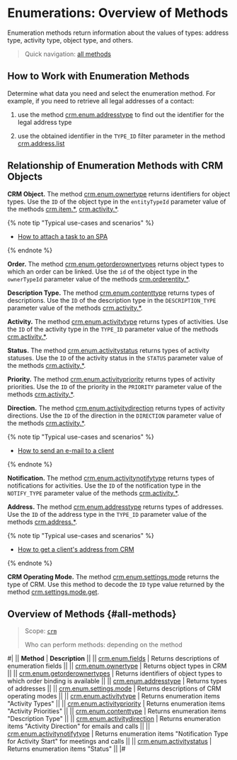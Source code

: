 # Enumerations: Overview of Methods

Enumeration methods return information about the values of types: address type, activity type, object type, and others.

> Quick navigation: [all methods](#all-methods) 

## How to Work with Enumeration Methods

Determine what data you need and select the enumeration method. For example, if you need to retrieve all legal addresses of a contact:

1. use the method [crm.enum.addresstype](./crm-enum-address-type.md) to find out the identifier for the legal address type

2. use the obtained identifier in the `TYPE_ID` filter parameter in the method [crm.address.list](../../requisites/addresses/crm-address-list.md)

## Relationship of Enumeration Methods with CRM Objects

**CRM Object.** The method [crm.enum.ownertype](./crm-enum-owner-type.md) returns identifiers for object types. Use the `ID` of the object type in the `entityTypeId` parameter value of the methods [crm.item.*](../../universal/index.md), [crm.activity.*](../../timeline/activities/index.md).

{% note tip "Typical use-cases and scenarios" %}

- [How to attach a task to an SPA](../../../../tutorials/tasks/how-to-connect-task-to-spa.md)

{% endnote %}

**Order.** The method [crm.enum.getorderownertypes](./crm-enum-get-order-owner-types.md) returns object types to which an order can be linked. Use the `id` of the object type in the `ownerTypeId` parameter value of the methods [crm.orderentity.*](../../universal/order-entity/crm-order-entity-add.md).

**Description Type.** The method [crm.enum.contenttype](./outdated/crm-enum-content-type.md) returns types of descriptions. Use the `ID` of the description type in the `DESCRIPTION_TYPE` parameter value of the methods [crm.activity.*](../../timeline/activities/index.md).

**Activity.** The method [crm.enum.activitytype](./outdated/crm-enum-activity-type.md) returns types of activities. Use the `ID` of the activity type in the `TYPE_ID` parameter value of the methods [crm.activity.*](../../timeline/activities/index.md).

**Status.** The method [crm.enum.activitystatus](./outdated/crm-enum-activity-status.md) returns types of activity statuses. Use the `ID` of the activity status in the `STATUS` parameter value of the methods [crm.activity.*](../../timeline/activities/index.md).

**Priority.** The method [crm.enum.activitypriority](./outdated/crm-enum-activity-priority.md) returns types of activity priorities. Use the `ID` of the priority in the `PRIORITY` parameter value of the methods [crm.activity.*](../../timeline/activities/index.md).

**Direction.** The method [crm.enum.activitydirection](./outdated/crm-enum-activity-direction.md) returns types of activity directions. Use the `ID` of the direction in the `DIRECTION` parameter value of the methods [crm.activity.*](../../timeline/activities/index.md).

{% note tip "Typical use-cases and scenarios" %}

- [How to send an e-mail to a client](../../../../tutorials/crm/how-to-add-crm-objects/how-to-send-email.md)

{% endnote %}

**Notification.** The method [crm.enum.activitynotifytype](./outdated/crm-enum-activity-notify-type.md) returns types of notifications for activities. Use the `ID` of the notification type in the `NOTIFY_TYPE` parameter value of the methods [crm.activity.*](../../timeline/activities/index.md).

**Address.** The method [crm.enum.addresstype](./crm-enum-address-type.md) returns types of addresses. Use the `ID` of the address type in the `TYPE_ID` parameter value of the methods [crm.address.*](../../requisites/addresses/index.md).

{% note tip "Typical use-cases and scenarios" %}

- [How to get a client's address from CRM](../../../../tutorials/crm/how-to-get-lists/how-to-get-address.md)

{% endnote %}

**CRM Operating Mode.** The method [crm.enum.settings.mode](./crm-enum-settings-mode.md) returns the type of CRM. Use this method to decode the `ID` type value returned by the method [crm.settings.mode.get](../../crm-settings-mode-get.md).

## Overview of Methods {#all-methods}

> Scope: [`crm`](../../../scopes/permissions.md)
>
> Who can perform methods: depending on the method

#|
|| **Method** | **Description** ||
|| [crm.enum.fields](./crm-enum-fields.md) | Returns descriptions of enumeration fields ||
|| [crm.enum.ownertype](./crm-enum-owner-type.md) | Returns object types in CRM ||
|| [crm.enum.getorderownertypes](./crm-enum-get-order-owner-types.md) | Returns identifiers of object types to which order binding is available ||
|| [crm.enum.addresstype](./crm-enum-address-type.md) | Returns types of addresses ||
|| [crm.enum.settings.mode](./crm-enum-settings-mode.md) | Returns descriptions of CRM operating modes ||
|| [crm.enum.activitytype](./outdated/crm-enum-activity-type.md) | Returns enumeration items "Activity Types" ||
|| [crm.enum.activitypriority](./outdated/crm-enum-activity-priority.md) | Returns enumeration items "Activity Priorities" ||
|| [crm.enum.contenttype](./outdated/crm-enum-content-type.md) | Returns enumeration items "Description Type" ||
|| [crm.enum.activitydirection](./outdated/crm-enum-activity-direction.md) | Returns enumeration items "Activity Direction" for emails and calls ||
|| [crm.enum.activitynotifytype](./outdated/crm-enum-activity-notify-type.md) | Returns enumeration items "Notification Type for Activity Start" for meetings and calls ||
|| [crm.enum.activitystatus](./outdated/crm-enum-activity-status.md) | Returns enumeration items "Status" ||
|#